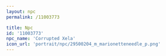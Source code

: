 ```yaml
---
layout: npc
permalink: /11003773

title: Npc
id: '11003773'
npc_name: 'Corrupted Xela'
icon_url: 'portrait/npc/29500204_m_marionetteneedle_p.png'
---
```

